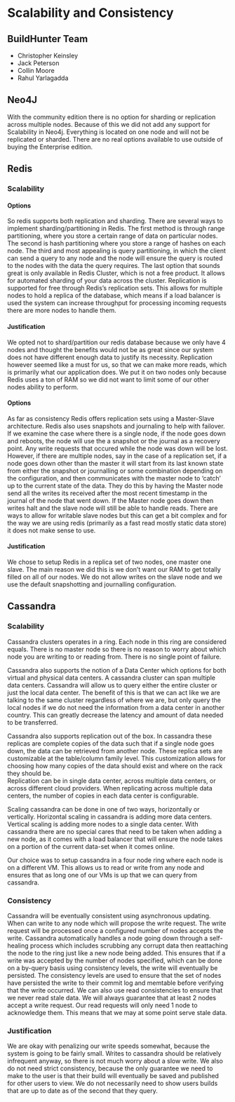 # Scalability and Consistency
## BuildHunter Team
- Christopher Keinsley
- Jack Peterson
- Collin Moore
- Rahul Yarlagadda

## Neo4J

With the community edition there is no option for sharding or replication across multiple nodes. Because of this we did not add any support for Scalability in Neo4j. Everything is located on one node and will not be replicated or sharded. There are no real options available to use outside of buying the Enterprise edition. 

## Redis

### Scalability

#### Options

So redis supports both replication and sharding. There are several ways to implement sharding/partitioning in Redis. The first method is through range partitioning, where you store a certain range of data on particular nodes. The second is hash partitioning where you store a range of hashes on each node. The third and most appealing is query partitioning, in which the client can send a query to any node and the node will ensure the query is routed to the nodes with the data the query requires. The last option that sounds great is only available in Redis Cluster, which is not a free product. It allows for automated sharding of your data across the cluster. Replication is supported for free through Redis’s replication sets. This allows for multiple nodes to hold a replica of the database, which means if a load balancer is used the system can increase throughput for processing incoming requests there are more nodes to handle them.

#### Justification

We opted not to shard/partition our redis database because we only have 4 nodes and thought the benefits would not be as great since our system does not have different enough data to justify its necessity. Replication however seemed like a must for us, so that we can make more reads, which is primarily what our application does. We put it on two nodes only because Redis uses a ton of RAM so we did not want to limit some of our other nodes ability to perform.

#### Options

As far as consistency Redis offers replication sets using a Master-Slave architecture. Redis also uses snapshots and journaling to help with failover. If we examine the case where there is a single node, if the node goes down and reboots, the node will use the a snapshot or the journal as a recovery point. Any write requests that occured while the node was down will be lost. However, if there are multiple nodes, say in the case of a replication set, if a node goes down other than the master it will start from its last known state from either the snapshot or journalling or some combination depending on the configuration, and then communicates with the master node to ‘catch’ up to the current state of the data. They do this by having the Master node send all the writes its received after the most recent timestamp in the journal of the node that went down. If the Master node goes down then writes halt and the slave node will still be able to handle reads. There are ways to allow for writable slave nodes but this can get a bit complex and for the way we are using redis (primarily as a fast read mostly static data store) it does not make sense to use.

#### Justification

We chose to setup Redis in a replica set of two nodes, one master one slave. The main reason we did this is we don’t want our RAM to get totally filled on all of our nodes. We do not allow writes on the slave node and we use the default snapshotting and journalling configuration.

## Cassandra

### Scalability

Cassandra clusters operates in a ring. Each node in this ring are considered equals. There is no master node so there is no reason to worry about which node you are writing to or reading from. There is no single point of failure.  

Cassandra also supports the notion of a Data Center which options for both virtual and physical data centers. A cassandra cluster can span multiple data centers. Cassandra will allow us to query either the entire cluster or just the local data center. The benefit of this is that we can act like we are talking to the same cluster regardless of where we are, but only query the local nodes if we do not need the information from a data center in another country. This can greatly decrease the latency and amount of data needed to be transferred.  

Cassandra also supports replication out of the box. In cassandra these replicas are complete copies of the data such that if a single node goes down, the data can be retrieved from another node. These replica sets are customizable at the table/column family level. This customization allows for choosing how many copies of the data should exist and where on the rack they should be.  
Replication can be in single data center, across multiple data centers, or across different cloud providers. When replicating across multiple data centers, the number of copies in each data center is configurable.  

Scaling cassandra can be done in one of two ways, horizontally or vertically. Horizontal scaling in cassandra is adding more data centers. Vertical scaling is adding more nodes to a single data center. With cassandra there are no special cares that need to be taken when adding a new node, as it comes with a load balancer that will ensure the node takes on a portion of the current data-set when it comes online.  

Our choice was to setup cassandra in a four node ring where each node is on a different VM. This allows us to read or write from any node and ensures that as long one of our VMs is up that we can query from cassandra.  

### Consistency

Cassandra will be eventually consistent using asynchronous updating. When can write to any node which will propose the write request. The write request will be processed once a configured number of nodes accepts the write. Cassandra automatically handles a node going down through a self-healing process which includes scrubbing any corrupt data then reattaching the node to the ring just like a new node being added. This ensures that if a write was accepted by the number of nodes specified, which can be done on a by-query basis using consistency levels, the write will eventually be persisted. The consistency levels are used to ensure that the set of nodes have persisted the write to their commit log and memtable before verifying that the write occurred. We can also use read consistencies to ensure that we never read stale data. We will always guarantee that at least 2 nodes accept a write request. Our read requests will only need 1 node to acknowledge them. This means that we may at some point serve stale data.


### Justification

We are okay with penalizing our write speeds somewhat, because the system is going to be fairly small. Writes to cassandra should be relatively infrequent anyway, so there is not much worry about a slow write. We also do not need strict consistency, because the only guarantee we need to make to the user is that their build will eventually be saved and published for other users to view. We do not necessarily need to show users builds that are up to date as of the second that they query. 